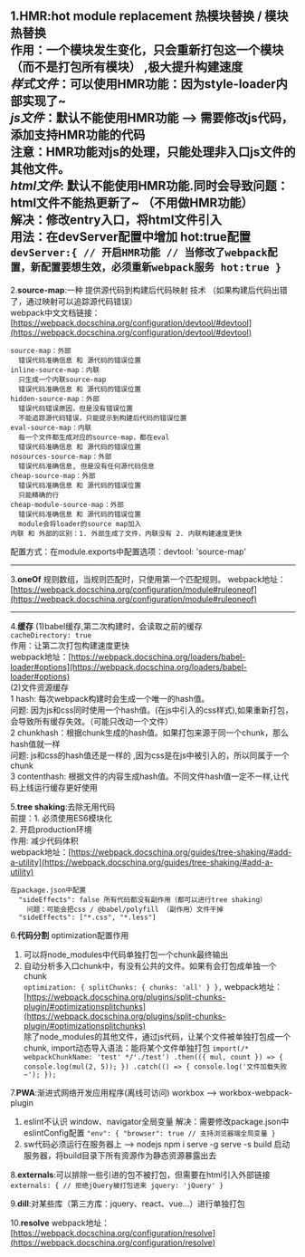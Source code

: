 1.HMR:hot module replacement 热模块替换 / 模块热替换<br>
作用：一个模块发生变化，只会重新打包这一个模块（而不是打包所有模块） ,极大提升构建速度<br>
_样式文件_：可以使用HMR功能：因为style-loader内部实现了~ <br>
_js文件_：默认不能使用HMR功能 --> 需要修改js代码，添加支持HMR功能的代码<br>
注意：HMR功能对js的处理，只能处理非入口js文件的其他文件。<br>
_html文件_: 默认不能使用HMR功能.同时会导致问题：html文件不能热更新了~ （不用做HMR功能）<br>
解决：修改entry入口，将html文件引入<br>
用法：在devServer配置中增加 hot:true配置<br>
`devServer:{
// 开启HMR功能
// 当修改了webpack配置，新配置要想生效，必须重新webpack服务
hot:true
}`
<br>
---------------------------------------------------------------------------------------
2.**source-map**:一种 提供源代码到构建后代码映射 技术 （如果构建后代码出错了，通过映射可以追踪源代码错误）<br>
webpack中文文档链接：[https://webpack.docschina.org/configuration/devtool/#devtool](https://webpack.docschina.org/configuration/devtool/#devtool)<br>

    source-map：外部
      错误代码准确信息 和 源代码的错误位置
    inline-source-map：内联
      只生成一个内联source-map
      错误代码准确信息 和 源代码的错误位置
    hidden-source-map：外部
      错误代码错误原因，但是没有错误位置
      不能追踪源代码错误，只能提示到构建后代码的错误位置
    eval-source-map：内联
      每一个文件都生成对应的source-map，都在eval
      错误代码准确信息 和 源代码的错误位置
    nosources-source-map：外部
      错误代码准确信息, 但是没有任何源代码信息
    cheap-source-map：外部
      错误代码准确信息 和 源代码的错误位置 
      只能精确的行
    cheap-module-source-map：外部
      错误代码准确信息 和 源代码的错误位置 
      module会将loader的source map加入
    内联 和 外部的区别：1. 外部生成了文件，内联没有 2. 内联构建速度更快
配置方式：在module.exports中配置选项：devtool: 'source-map'<br>

-------------------------------------------------------------------------------------
3.**oneOf** 规则数组，当规则匹配时，只使用第一个匹配规则。
webpack地址：[https://webpack.docschina.org/configuration/module#ruleoneof](https://webpack.docschina.org/configuration/module#ruleoneof)

-------------------------------------------------------------------------------------
4.**缓存**
(1)babel缓存,第二次构建时，会读取之前的缓存<br>
    `cacheDirectory: true`
    <br>作用：让第二次打包构建速度更快<br>
webpack地址：[https://webpack.docschina.org/loaders/babel-loader#options](https://webpack.docschina.org/loaders/babel-loader#options) <br>
(2)文件资源缓存<br>
    1 hash: 每次webpack构建时会生成一个唯一的hash值。<br>
    问题: 因为js和css同时使用一个hash值。(在js中引入的css样式),如果重新打包，会导致所有缓存失效。（可能只改动一个文件）<br>
    2 chunkhash：根据chunk生成的hash值。如果打包来源于同一个chunk，那么hash值就一样<br>
    问题: js和css的hash值还是一样的 ,因为css是在js中被引入的，所以同属于一个chunk <br>
    3 contenthash: 根据文件的内容生成hash值。不同文件hash值一定不一样,让代码上线运行缓存更好使用<br>

5.**tree shaking**:去除无用代码<br>
前提：1. 必须使用ES6模块化 <br>
     2. 开启production环境<br>
作用: 减少代码体积<br>
webpack地址：[https://webpack.docschina.org/guides/tree-shaking/#add-a-utility](https://webpack.docschina.org/guides/tree-shaking/#add-a-utility)

    在package.json中配置 
      "sideEffects": false 所有代码都没有副作用（都可以进行tree shaking）
        问题：可能会把css / @babel/polyfill （副作用）文件干掉
      "sideEffects": ["*.css", "*.less"]

6.**代码分割**
optimization配置作用
1. 可以将node_modules中代码单独打包一个chunk最终输出<br>
2. 自动分析多入口chunk中，有没有公共的文件。如果有会打包成单独一个chunk<br>
`optimization: {
    splitChunks: {
       chunks: 'all'
    }
},`
webpack地址：[https://webpack.docschina.org/plugins/split-chunks-plugin/#optimizationsplitchunks](https://webpack.docschina.org/plugins/split-chunks-plugin/#optimizationsplitchunks)
<br>除了node_modules的其他文件，通过js代码，让某个文件被单独打包成一个chunk, import动态导入语法：能将某个文件单独打包
   `import(/* webpackChunkName: 'test' */'./test')
   .then(({ mul, count }) => {
   console.log(mul(2, 5));
   })
   .catch(() => {
   console.log('文件加载失败~');
   });`

7.**PWA**:渐进式网络开发应用程序(离线可访问)
workbox --> workbox-webpack-plugin
1. eslint不认识 window、navigator全局变量
   解决：需要修改package.json中eslintConfig配置
   `"env": {
   "browser": true // 支持浏览器端全局变量
   }`<br>
2. sw代码必须运行在服务器上
   --> nodejs
   npm i serve -g
   serve -s build 启动服务器，将build目录下所有资源作为静态资源暴露出去<br>

8.**externals**:可以排除一些引进的包不被打包，但需要在html引入外部链接<br>
`externals: {
// 拒绝jQuery被打包进来
jquery: 'jQuery'
}`
<br>

9.**dill**:对某些库（第三方库：jquery、react、vue...）进行单独打包<br>

10.**resolve**
webpack地址：[https://webpack.docschina.org/configuration/resolve](https://webpack.docschina.org/configuration/resolve)

